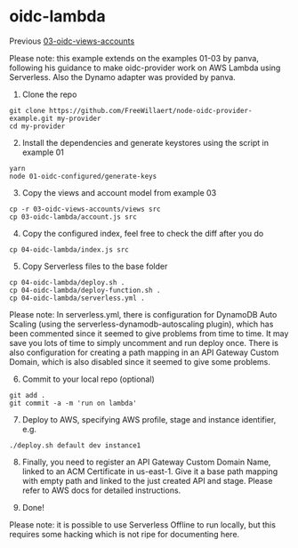 # oidc-lambda

Previous [03-oidc-views-accounts](../03-oidc-views-accounts/README.md)

Please note: this example extends on the examples 01-03 by panva, following his guidance to make oidc-provider work on AWS Lambda using Serverless. Also the Dynamo adapter was provided by panva.

1) Clone the repo  
```
git clone https://github.com/FreeWillaert/node-oidc-provider-example.git my-provider
cd my-provider
```

2) Install the dependencies and generate keystores using the script in example 01
```
yarn
node 01-oidc-configured/generate-keys
```

3) Copy the views and account model from example 03
```
cp -r 03-oidc-views-accounts/views src
cp 03-oidc-lambda/account.js src
```

4) Copy the configured index, feel free to check the diff after you do  
```
cp 04-oidc-lambda/index.js src
```

5) Copy Serverless files to the base folder
```
cp 04-oidc-lambda/deploy.sh .
cp 04-oidc-lambda/deploy-function.sh .
cp 04-oidc-lambda/serverless.yml .
```

Please note: 
In serverless.yml, there is configuration for DynamoDB Auto Scaling (using the serverless-dynamodb-autoscaling plugin), which has been commented since it seemed to give problems from time to time. It may save you lots of time to simply uncomment and run deploy once. 
There is also configuration for creating a path mapping in an API Gateway Custom Domain, which is also disabled since it seemed to give some problems.

6) Commit to your local repo (optional)
```
git add .
git commit -a -m 'run on lambda'
```

7) Deploy to AWS, specifying AWS profile, stage and instance identifier, e.g.
```
./deploy.sh default dev instance1
```

8) Finally, you need to register an API Gateway Custom Domain Name, linked to an ACM Certificate in us-east-1. Give it a base path mapping with empty path and linked to the just created API and stage.
Please refer to AWS docs for detailed instructions.

9) Done!



Please note: it is possible to use Serverless Offline to run locally, but this requires some hacking which is not ripe for documenting here.